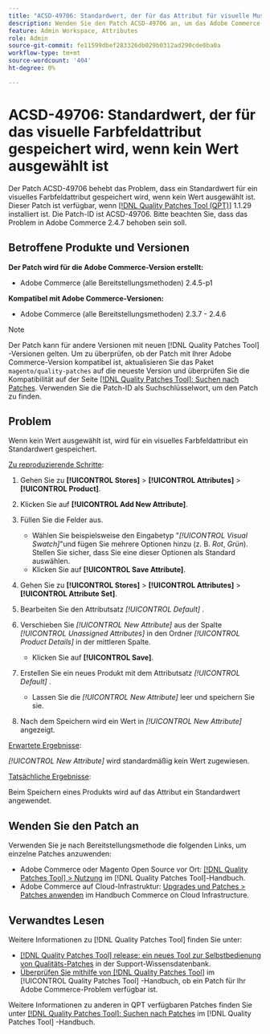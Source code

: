 ```yaml
---
title: "ACSD-49706: Standardwert, der für das Attribut für visuelle Muster gespeichert wird, wenn kein Wert ausgewählt ist"
description: Wenden Sie den Patch ACSD-49706 an, um das Adobe Commerce-Problem zu beheben, bei dem ein Standardwert für ein visuelles Farbfeldattribut gespeichert wird, wenn kein Wert ausgewählt ist.
feature: Admin Workspace, Attributes
role: Admin
source-git-commit: fe11599dbef283326db029b0312ad290cde0ba0a
workflow-type: tm+mt
source-wordcount: '404'
ht-degree: 0%

---
```


# ACSD-49706: Standardwert, der für das visuelle Farbfeldattribut gespeichert wird, wenn kein Wert ausgewählt ist

Der Patch ACSD-49706 behebt das Problem, dass ein Standardwert für ein visuelles Farbfeldattribut gespeichert wird, wenn kein Wert ausgewählt ist. Dieser Patch ist verfügbar, wenn [[!DNL Quality Patches Tool (QPT)]](https://experienceleague.adobe.com/en/docs/commerce-knowledge-base/kb/announcements/commerce-announcements/magento-quality-patches-released-new-tool-to-self-serve-quality-patches) 1.1.29 installiert ist. Die Patch-ID ist ACSD-49706. Bitte beachten Sie, dass das Problem in Adobe Commerce 2.4.7 behoben sein soll.

## Betroffene Produkte und Versionen

**Der Patch wird für die Adobe Commerce-Version erstellt:**

* Adobe Commerce (alle Bereitstellungsmethoden) 2.4.5-p1

**Kompatibel mit Adobe Commerce-Versionen:**

* Adobe Commerce (alle Bereitstellungsmethoden) 2.3.7 - 2.4.6

>[!NOTE]
>
>Der Patch kann für andere Versionen mit neuen [!DNL Quality Patches Tool] -Versionen gelten. Um zu überprüfen, ob der Patch mit Ihrer Adobe Commerce-Version kompatibel ist, aktualisieren Sie das Paket `magento/quality-patches` auf die neueste Version und überprüfen Sie die Kompatibilität auf der Seite [[!DNL Quality Patches Tool]: Suchen nach Patches](https://experienceleague.adobe.com/tools/commerce-quality-patches/index.html). Verwenden Sie die Patch-ID als Suchschlüsselwort, um den Patch zu finden.

## Problem

Wenn kein Wert ausgewählt ist, wird für ein visuelles Farbfeldattribut ein Standardwert gespeichert.

<u>Zu reproduzierende Schritte</u>:

1. Gehen Sie zu **[!UICONTROL Stores]** > **[!UICONTROL Attributes]** > **[!UICONTROL Product]**.
1. Klicken Sie auf **[!UICONTROL Add New Attribute]**.
1. Füllen Sie die Felder aus.

   * Wählen Sie beispielsweise den Eingabetyp &quot;*[!UICONTROL Visual Swatch]*&quot;und fügen Sie mehrere Optionen hinzu (z. B. *Rot*, *Grün*). Stellen Sie sicher, dass Sie eine dieser Optionen als Standard auswählen.
   * Klicken Sie auf **[!UICONTROL Save Attribute]**.

1. Gehen Sie zu **[!UICONTROL Stores]** > **[!UICONTROL Attributes]** > **[!UICONTROL Attribute Set]**.
1. Bearbeiten Sie den Attributsatz *[!UICONTROL Default]* .
1. Verschieben Sie *[!UICONTROL New Attribute]* aus der Spalte *[!UICONTROL Unassigned Attributes]* in den Ordner *[!UICONTROL Product Details]* in der mittleren Spalte.

   * Klicken Sie auf **[!UICONTROL Save]**.

1. Erstellen Sie ein neues Produkt mit dem Attributsatz *[!UICONTROL Default]* .

   * Lassen Sie die *[!UICONTROL New Attribute]* leer und speichern Sie sie.

1. Nach dem Speichern wird ein Wert in *[!UICONTROL New Attribute]* angezeigt.

<u>Erwartete Ergebnisse</u>:

*[!UICONTROL New Attribute]* wird standardmäßig kein Wert zugewiesen.

<u>Tatsächliche Ergebnisse</u>:

Beim Speichern eines Produkts wird auf das Attribut ein Standardwert angewendet.

## Wenden Sie den Patch an

Verwenden Sie je nach Bereitstellungsmethode die folgenden Links, um einzelne Patches anzuwenden:

* Adobe Commerce oder Magento Open Source vor Ort: [[!DNL Quality Patches Tool] > Nutzung](/help/tools/quality-patches-tool/usage.md) im [!DNL Quality Patches Tool]-Handbuch.
* Adobe Commerce auf Cloud-Infrastruktur: [Upgrades und Patches > Patches anwenden](https://experienceleague.adobe.com/docs/commerce-cloud-service/user-guide/develop/upgrade/apply-patches.html) im Handbuch Commerce on Cloud Infrastructure.

## Verwandtes Lesen

Weitere Informationen zu [!DNL Quality Patches Tool] finden Sie unter:

* [[!DNL Quality Patches Tool] release: ein neues Tool zur Selbstbedienung von Qualitäts-Patches](https://experienceleague.adobe.com/en/docs/commerce-knowledge-base/kb/announcements/commerce-announcements/magento-quality-patches-released-new-tool-to-self-serve-quality-patches) in der Support-Wissensdatenbank.
* [Überprüfen Sie mithilfe von  [!DNL Quality Patches Tool]](/help/tools/quality-patches-tool/patches-available-in-qpt/check-patch-for-magento-issue-with-magento-quality-patches.md) im [!UICONTROL Quality Patches Tool] -Handbuch, ob ein Patch für Ihr Adobe Commerce-Problem verfügbar ist.


Weitere Informationen zu anderen in QPT verfügbaren Patches finden Sie unter [[!DNL Quality Patches Tool]: Suchen nach Patches](https://experienceleague.adobe.com/tools/commerce-quality-patches/index.html) im [!DNL Quality Patches Tool] -Handbuch.
